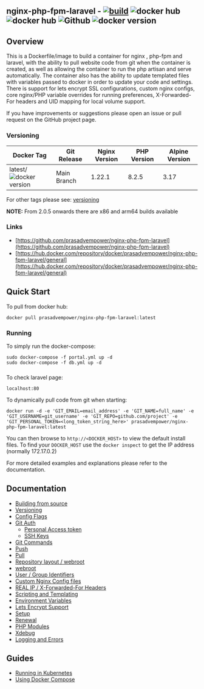 ## nginx-php-fpm-laravel - [![build](https://github.com/prasadvempower/nginx-php-fpm-laravel/actions/workflows/build_images.yml/badge.svg)](https://github.com/prasadvempower/nginx-php-fpm-laravel/actions/workflows/build_images.yml) ![docker hub](https://img.shields.io/docker/pulls/prasadvempower/nginx-php-fpm-laravel.svg) ![docker hub](https://img.shields.io/docker/stars/prasadvempower/nginx-php-fpm-laravel.svg) ![Github](https://img.shields.io/github/stars/prasadvempower/nginx-php-fpm-laravel.svg) ![docker version](https://img.shields.io/docker/v/prasadvempower/nginx-php-fpm-laravel?sort=semver)

## Overview
This is a Dockerfile/image to build a container for nginx , php-fpm and laravel, with the ability to pull website code from git when the container is created, as well as allowing the container to run the php artisan and serve automatically. The container also has the ability to update templated files with variables passed to docker in order to update your code and settings. There is support for lets encrypt SSL configurations, custom nginx configs, core nginx/PHP variable overrides for running preferences, X-Forwarded-For headers and UID mapping for local volume support.

If you have improvements or suggestions please open an issue or pull request on the GitHub project page.

### Versioning
| Docker Tag | Git Release | Nginx Version | PHP Version | Alpine Version |
|-----|-------|-----|--------|--------|
| latest/![docker version](https://img.shields.io/docker/v/prasadvempower/nginx-php-fpm-laravel?sort=semver)| Main Branch |1.22.1 | 8.2.5 | 3.17 |

For other tags please see: [versioning](https://github.com/prasadvempower/nginx-php-fpm-laravel/blob/main/docs/versioning.md)

__NOTE:__ From 2.0.5 onwards there are x86 and arm64 builds available

### Links
- [https://github.com/prasadvempower/nginx-php-fpm-laravel](https://github.com/prasadvempower/nginx-php-fpm-laravel)
- [https://hub.docker.com/repository/docker/prasadvempower/nginx-php-fpm-laravel/general](https://hub.docker.com/repository/docker/prasadvempower/nginx-php-fpm-laravel/general)

## Quick Start
To pull from docker hub:
```
docker pull prasadvempower/nginx-php-fpm-laravel:latest
```
### Running
To simply run the docker-compose:
```
sudo docker-compose -f portal.yml up -d
sudo docker-compose -f db.yml up -d
```
###  
To check laravel page:
```
localhost:80
```
To dynamically pull code from git when starting:
```
docker run -d -e 'GIT_EMAIL=email_address' -e 'GIT_NAME=full_name' -e 'GIT_USERNAME=git_username' -e 'GIT_REPO=github.com/project' -e 'GIT_PERSONAL_TOKEN=<long_token_string_here>' prasadvempower/nginx-php-fpm-laravel:latest
```

You can then browse to ```http://<DOCKER_HOST>``` to view the default install files. To find your ```DOCKER_HOST``` use the ```docker inspect``` to get the IP address (normally 172.17.0.2)

For more detailed examples and explanations please refer to the documentation.
## Documentation

- [Building from source](https://github.com/prasadvempower/nginx-php-fpm-laravel/blob/main/docs/building.md)
- [Versioning](https://github.com/prasadvempower/nginx-php-fpm-laravel/blob/main/docs/versioning.md)
- [Config Flags](https://github.com/prasadvempower/nginx-php-fpm-laravel/blob/main/docs/config_flags.md)
- [Git Auth](https://github.com/prasadvempower/nginx-php-fpm-laravel/blob/main/docs/git_auth.md)
  - [Personal Access token](https://github.com/prasadvempower/nginx-php-fpm-laravel/blob/main/docs/git_auth.md#personal-access-token)
  - [SSH Keys](https://github.com/prasadvempower/nginx-php-fpm-laravel/blob/main/docs/git_auth.md#ssh-keys)
- [Git Commands](https://github.com/prasadvempower/nginx-php-fpm-laravel/blob/main/docs/git_commands.md)
 - [Push](https://github.com/prasadvempower/nginx-php-fpm-laravel/blob/main/docs/git_commands.md#push-code-to-git)
 - [Pull](https://github.com/prasadvempower/nginx-php-fpm-laravel/blob/main/docs/git_commands.md#pull-code-from-git-refresh)
- [Repository layout / webroot](https://github.com/prasadvempower/nginx-php-fpm-laravel/blob/main/docs/repo_layout.md)
 - [webroot](https://github.com/prasadvempower/nginx-php-fpm-laravel/blob/main/docs/repo_layout.md#src--webroot)
- [User / Group Identifiers](https://github.com/prasadvempower/nginx-php-fpm-laravel/blob/main/docs/UID_GID_Mapping.md)
- [Custom Nginx Config files](https://github.com/prasadvempower/nginx-php-fpm-laravel/blob/main/docs/nginx_configs.md)
 - [REAL IP / X-Forwarded-For Headers](https://github.com/prasadvempower/nginx-php-fpm-laravel/blob/main/docs/nginx_configs.md#real-ip--x-forwarded-for-headers)
- [Scripting and Templating](https://github.com/prasadvempower/nginx-php-fpm-laravel/blob/main/docs/scripting_templating.md)
 - [Environment Variables](https://github.com/prasadvempower/nginx-php-fpm-laravel/blob/main/docs/scripting_templating.md#using-environment-variables--templating)
- [Lets Encrypt Support](https://github.com/prasadvempower/nginx-php-fpm-laravel/blob/main/docs/lets_encrypt.md)
 - [Setup](https://github.com/prasadvempower/nginx-php-fpm-laravel/blob/main/docs/lets_encrypt.md#setup)
 - [Renewal](https://github.com/prasadvempower/nginx-php-fpm-laravel/blob/main/docs/lets_encrypt.md#renewal)
- [PHP Modules](https://github.com/prasadvempower/nginx-php-fpm-laravel/blob/main/docs/php_modules.md)
- [Xdebug](https://github.com/prasadvempower/nginx-php-fpm-laravel/blob/main/docs/xdebug.md)
- [Logging and Errors](https://github.com/prasadvempower/nginx-php-fpm-laravel/blob/main/docs/logs.md)

## Guides
- [Running in Kubernetes](https://github.com/prasadvempower/nginx-php-fpm-laravel/blob/main/docs/guides/kubernetes.md)
- [Using Docker Compose](https://github.com/prasadvempower/nginx-php-fpm-laravel/blob/main/docs/guides/docker_compose.md)
